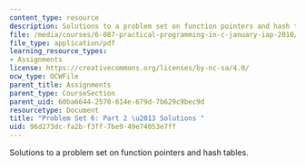 ```yaml
---
content_type: resource
description: Solutions to a problem set on function pointers and hash tables.
file: /media/courses/6-087-practical-programming-in-c-january-iap-2010/96d273dcfa2bf3ff7be949e74053e7ff_MIT6_087IAP10_assn06b_sol.pdf
file_type: application/pdf
learning_resource_types:
- Assignments
license: https://creativecommons.org/licenses/by-nc-sa/4.0/
ocw_type: OCWFile
parent_title: Assignments
parent_type: CourseSection
parent_uid: 60ba6644-2570-614e-679d-7b629c9bec9d
resourcetype: Document
title: "Problem Set 6: Part 2 \u2013 Solutions "
uid: 96d273dc-fa2b-f3ff-7be9-49e74053e7ff
---
```

Solutions to a problem set on function pointers and hash tables.